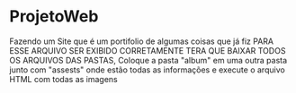 # ProjetoWeb
Fazendo um Site que é um portifolio de algumas coisas que já fiz
PARA ESSE ARQUIVO SER EXIBIDO CORRETAMENTE TERA QUE BAIXAR TODOS OS ARQUIVOS DAS PASTAS, Coloque a pasta "album" em uma outra pasta junto com "assests" onde estão todas as informações 
e execute o arquivo HTML com todas as imagens 
